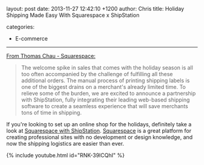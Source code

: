 layout: post
date: 2013-11-27 12:42:10 +1200
author: Chris
title: Holiday Shipping Made Easy With Squarespace x ShipStation

categories:
  - E-commerce

----

[From Thomas Chau - Squarespace:](http://blog.squarespace.com/blog/squarespace-shipstation)

> The welcome spike in sales that comes with the holiday season is all too often accompanied by the challenge of fulfilling all these additional orders. The manual process of printing shipping labels is one of the biggest drains on a merchant's already limited time. To relieve some of the burden, we are excited to announce a partnership with ShipStation, fully integrating their leading web-based shipping software to create a seamless experience that will save merchants tons of time in shipping. 

If you're looking to set up an online shop for the holidays, definitely take a look at [Squarespace with ShipStation](http://www.shipstation.com/squarespace_pricing/?utm_source=SQSP&utm_medium=blog&utm_campaign=announce_blog&ref=SQSP). [Squarespace](https://iwantmyname.com/features/applications/custom-domain-apps/websites/squarespace-build-your-website-with-own-url) is a great platform for creating professional sites with no development or design knowledge, and now the shipping logistics are easier than ever. 

{% include youtube.html id="RNK-39lCQhI" %}

<!-- more -->